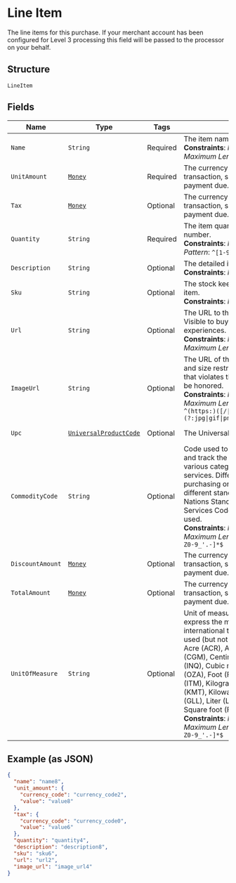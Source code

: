 
# Line Item

The line items for this purchase. If your merchant account has been configured for Level 3 processing this field will be passed to the processor on your behalf.

## Structure

`LineItem`

## Fields

| Name | Type | Tags | Description | Getter | Setter |
|  --- | --- | --- | --- | --- | --- |
| `Name` | `String` | Required | The item name or title.<br>**Constraints**: *Minimum Length*: `1`, *Maximum Length*: `127` | String getName() | setName(String name) |
| `UnitAmount` | [`Money`](../../doc/models/money.md) | Required | The currency and amount for a financial transaction, such as a balance or payment due. | Money getUnitAmount() | setUnitAmount(Money unitAmount) |
| `Tax` | [`Money`](../../doc/models/money.md) | Optional | The currency and amount for a financial transaction, such as a balance or payment due. | Money getTax() | setTax(Money tax) |
| `Quantity` | `String` | Required | The item quantity. Must be a whole number.<br>**Constraints**: *Maximum Length*: `10`, *Pattern*: `^[1-9][0-9]{0,9}$` | String getQuantity() | setQuantity(String quantity) |
| `Description` | `String` | Optional | The detailed item description.<br>**Constraints**: *Maximum Length*: `127` | String getDescription() | setDescription(String description) |
| `Sku` | `String` | Optional | The stock keeping unit (SKU) for the item.<br>**Constraints**: *Maximum Length*: `127` | String getSku() | setSku(String sku) |
| `Url` | `String` | Optional | The URL to the item being purchased. Visible to buyer and used in buyer experiences.<br>**Constraints**: *Minimum Length*: `1`, *Maximum Length*: `2048` | String getUrl() | setUrl(String url) |
| `ImageUrl` | `String` | Optional | The URL of the item's image. File type and size restrictions apply. An image that violates these restrictions will not be honored.<br>**Constraints**: *Minimum Length*: `1`, *Maximum Length*: `2048`, *Pattern*: `^(https:)([/\|.\|\w\|\s\|-])*\.(?:jpg\|gif\|png\|jpeg\|JPG\|GIF\|PNG\|JPEG)` | String getImageUrl() | setImageUrl(String imageUrl) |
| `Upc` | [`UniversalProductCode`](../../doc/models/universal-product-code.md) | Optional | The Universal Product Code of the item. | UniversalProductCode getUpc() | setUpc(UniversalProductCode upc) |
| `CommodityCode` | `String` | Optional | Code used to classify items purchased and track the total amount spent across various categories of products and services. Different corporate purchasing organizations may use different standards, but the United Nations Standard Products and Services Code (UNSPSC) is frequently used.<br>**Constraints**: *Minimum Length*: `1`, *Maximum Length*: `12`, *Pattern*: `^[a-zA-Z0-9_'.-]*$` | String getCommodityCode() | setCommodityCode(String commodityCode) |
| `DiscountAmount` | [`Money`](../../doc/models/money.md) | Optional | The currency and amount for a financial transaction, such as a balance or payment due. | Money getDiscountAmount() | setDiscountAmount(Money discountAmount) |
| `TotalAmount` | [`Money`](../../doc/models/money.md) | Optional | The currency and amount for a financial transaction, such as a balance or payment due. | Money getTotalAmount() | setTotalAmount(Money totalAmount) |
| `UnitOfMeasure` | `String` | Optional | Unit of measure is a standard used to express the magnitude of a quantity in international trade. Most commonly used (but not limited to) examples are: Acre (ACR), Ampere (AMP), Centigram (CGM), Centimetre (CMT), Cubic inch (INQ), Cubic metre (MTQ), Fluid ounce (OZA), Foot (FOT), Hour (HUR), Item (ITM), Kilogram (KGM), Kilometre (KMT), Kilowatt (KWT), Liquid gallon (GLL), Liter (LTR), Pounds (LBS), Square foot (FTK).<br>**Constraints**: *Minimum Length*: `1`, *Maximum Length*: `12`, *Pattern*: `^[a-zA-Z0-9_'.-]*$` | String getUnitOfMeasure() | setUnitOfMeasure(String unitOfMeasure) |

## Example (as JSON)

```json
{
  "name": "name8",
  "unit_amount": {
    "currency_code": "currency_code2",
    "value": "value8"
  },
  "tax": {
    "currency_code": "currency_code0",
    "value": "value6"
  },
  "quantity": "quantity4",
  "description": "description8",
  "sku": "sku6",
  "url": "url2",
  "image_url": "image_url4"
}
```


